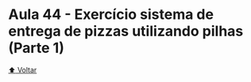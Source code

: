 # Aula 44 - Exercício sistema de entrega de pizzas utilizando pilhas (Parte 1)

[:arrow_up: Voltar](https://github.com/Geofisicando/C-orientado-a-testes#%C3%ADndice)
